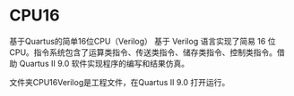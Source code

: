 # CPU16
基于Quartus的简单16位CPU（Verilog）
基于 Verilog 语言实现了简易 16 位 CPU。指令系统包含了运算类指令、传送类指令、储存类指令、控制类指令。借助 Quartus II 9.0 软件实现程序的编写和结果仿真。

文件夹CPU16Verilog是工程文件，在Quartus II 9.0 打开运行。

